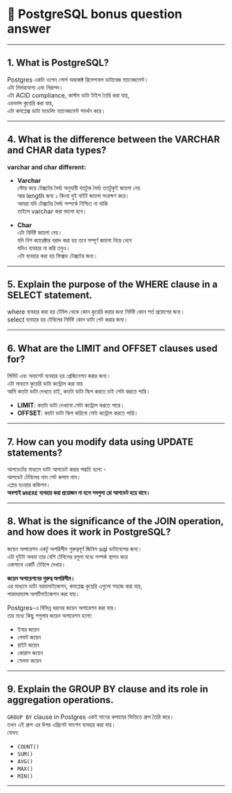 # 📘 PostgreSQL bonus question answer  

---

## 1. What is PostgreSQL?

Postgres একটা ওপেন সোর্স অবজেক্ট রিলেশনাল ডাটাবেজ ম্যানেজমেন্ট।  
এটা নির্ভরযোগ্য এবং নিরাপদ।  
এটা ACID compliance, কাস্টম ডাটা টাইপ তৈরি করা যায়,  
এডভান্স কুয়েরি করা যায়,  
এটা কমপ্লেক্স ডাটা মডেলিং ম্যানেজমেন্ট সমর্থন করে।

---

 

 
 

## 4. What is the difference between the VARCHAR and CHAR data types?

**varchar and char different:**

- **Varchar**  
  স্টোর করে টেক্সটের দৈর্ঘ্য অনুযায়ী যতটুক দৈর্ঘ্য ততটুকুই জায়গা নেয়  
  আর length জন্য ১ কিংবা দুই বাইট জায়গা সংরক্ষণ করে।  
  আমরা যদি টেক্সটের দৈর্ঘ্য সম্পর্কে নিশ্চিত না থাকি  
  তাইলে varchar করা ভালো হবে।

- **Char**  
  এটা নির্দিষ্ট জায়গা নেয়।  
  যদি বিশ ক্যারেক্টার বরাদ্দ করা হয় তবে সম্পূর্ণ জায়গা নিয়ে নেবে  
  যদিও ব্যবহার না করি তবুও।  
  এটা ব্যবহার করা হয় ফিক্সড টেক্সটের জন্য।

---

## 5. Explain the purpose of the WHERE clause in a SELECT statement.

where ব্যবহার করা হয় টেবিল থেকে কোন কুয়েরি করার জন্য নির্দিষ্ট কোন শর্ত প্রয়োগের জন্য।  
select ব্যবহার হয় টেবিলের নির্দিষ্ট কোন ডাটা গেট করার জন্য।

---

## 6. What are the LIMIT and OFFSET clauses used for?

লিমিট এবং অফসেট ব্যবহার হয় প্রেজিনেশন করার জন্য।  
এটা মাধ্যমে কুয়েরি ডাটা কন্ট্রোল করা যায়  
আমি কতটা ডাটা দেখতে চাই, কতটা ডাটা স্কিপ করতে চাই সেটা করতে পারি।  

- **LIMIT**: কতটা ডাটা দেখাবো সেটা কন্ট্রোল করতে পারে।  
- **OFFSET**: কয়টা ডাটা স্কিপ করিবো সেটা কন্ট্রোল করতে পারি।

---

## 7. How can you modify data using UPDATE statements?

আপডেটের মাধ্যমে ডাটা আপডেট করার পদ্ধতি হলো -  
আপডেট টেবিলের নাম সেট কলাম  নাম।  
এপ্লায় হওয়ার কন্ডিশন।  
**অবশ্যই `WHERE` ব্যবহার করা প্রয়োজন না হলে সবগুলা রো আপডেট হয়ে যাবে।**

---

## 8. What is the significance of the JOIN operation, and how does it work in PostgreSQL?

জয়েন অপারেশন একটু অপরিসীম গুরুত্বপূর্ণ জিনিস sql ডাটাবেসের জন্য।  
এটা দুইটা অথবা তার বেশি টেবিলের রগুলা মধ্যে সম্পর্ক স্থাপন করে  
একসাথে একটি টেবিলে দেখায়।

**জয়েন অপারেশনের গুরুত্ব অপরিসীম।**  
এর মাধ্যমে ডাটা নরমালাইজেশন, কমপ্লেক্স কুয়েরি এগুলো সহজে করা যায়,  
পারফরম্যান্স অপটিমাইজেশন করা যায়।

Postgres-এ বিভিন্ন ধরনের জয়েন অপারেশন করা যায়।  
তার মধ্যে কিছু পপুলার জয়েন অপারেশন হলো:

- ইনার জয়েন  
- লেফট জয়েন  
- রাইট জয়েন  
- কোরাস জয়েন  
- সেলফ জয়েন

---

## 9. Explain the GROUP BY clause and its role in aggregation operations.

`GROUP BY` clause in Postgres একই মানের কলামের ভিত্তিতে গ্রুপ তৈরি করে।  
তখন এই গ্রুপ এর উপর এগ্রিগেট ফাংশন ব্যবহার করা যায়।  
যেমন:

- `COUNT()`  
- `SUM()`  
- `AVG()`  
- `MAX()`  
- `MIN()`

---

 
